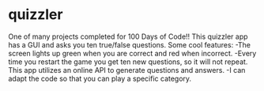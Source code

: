 # quizzler
One of many projects completed for 100 Days of Code!!
This quizzler app has a GUI and asks you ten true/false questions. 
Some cool features:
  -The screen lights up green when you are correct and red when incorrect.
  -Every time you restart the game you get ten new questions, so it will not repeat. 
    This app utilizes an online API to generate questions and answers.
  -I can adapt the code so that you can play a specific category. 
